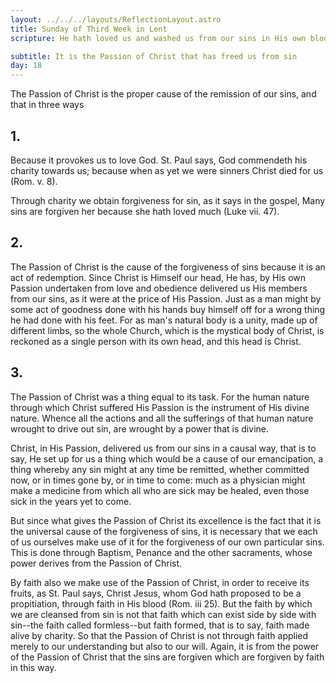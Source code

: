 ```yaml
---
layout: ../../../layouts/ReflectionLayout.astro
title: Sunday of Third Week in Lent
scripture: He hath loved us and washed us from our sins in His own blood.--Apoc. 1. 5.

subtitle: It is the Passion of Christ that has freed us from sin
day: 18
---
```


The Passion of Christ is the proper cause of the remission of our sins, and that in three ways

## 1.

Because it provokes us to love God. St. Paul says, God commendeth his charity towards us; because when as yet we were sinners Christ died for us (Rom. v. 8).

Through charity we obtain forgiveness for sin, as it says in the gospel, Many sins are forgiven her because she hath loved much (Luke vii. 47).

## 2.

The Passion of Christ is the cause of the forgiveness of sins because it is an act of redemption. Since Christ is Himself our head, He has, by His own Passion undertaken from love and obedience delivered us His members from our sins, as it were at the price of His Passion. Just as a man might by some act of goodness done with his hands buy himself off for a wrong thing he had done with his feet. For as man's natural body is a unity, made up of different limbs, so the whole Church, which is the mystical body of Christ, is reckoned as a single person with its own head, and this head is Christ.

## 3.

The Passion of Christ was a thing equal to its task. For the human nature through which Christ suffered His Passion is the instrument of His divine nature. Whence all the actions and all the sufferings of that human nature wrought to drive out sin, are wrought by a power that is divine.

Christ, in His Passion, delivered us from our sins in a causal way, that is to say, He set up for us a thing which would be a cause of our emancipation, a thing whereby any sin might at any time be remitted, whether committed now, or in times gone by, or in time to come: much as a physician might make a medicine from which all who are sick may be healed, even those sick in the years yet to come.

But since what gives the Passion of Christ its excellence is the fact that it is the universal cause of the forgiveness of sins, it is necessary that we each of us ourselves make use of it for the forgiveness of our own particular sins. This is done through Baptism, Penance and the other sacraments, whose power derives from the Passion of Christ.

By faith also we make use of the Passion of Christ, in order to receive its fruits, as St. Paul says, Christ Jesus, whom God hath proposed to be a propitiation, through faith in His blood (Rom. iii 25). But the faith by which we are cleansed from sin is not that faith which can exist side by side with sin--the faith called formless--but faith formed, that is to say, faith made alive by charity. So that the Passion of Christ is not through faith applied merely to our understanding but also to our will. Again, it is from the power of the Passion of Christ that the sins are forgiven which are forgiven by faith in this way.
